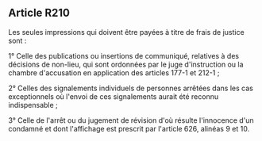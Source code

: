 Article R210
----
Les seules impressions qui doivent être payées à titre de frais de justice sont
:

1° Celle des publications ou insertions de communiqué, relatives à des décisions
de non-lieu, qui sont ordonnées par le juge d'instruction ou la chambre
d'accusation en application des articles 177-1 et 212-1 ;

2° Celles des signalements individuels de personnes arrêtées dans les cas
exceptionnels où l'envoi de ces signalements aurait été reconnu indispensable ;

3° Celle de l'arrêt ou du jugement de révision d'où résulte l'innocence d'un
condamné et dont l'affichage est prescrit par l'article 626, alinéas 9 et 10.
